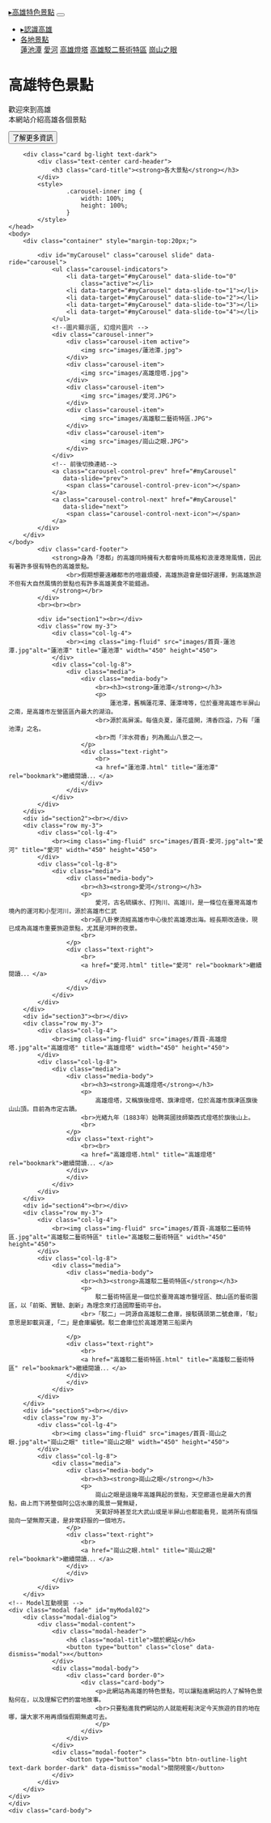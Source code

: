 <!DOCTYPE html>
<html>
<head>
        <meta charset="utf-8" />
        <meta name="viewport" content="width=device-width, initial-scale=1">
        <title>高雄特色景色</title>
        <link href="css/bootstrap.min.css" rel="stylesheet" />
        <script src="js/jquery-3.3.1.min.js"></script>
        <script src="js/popper.min.js"></script>
        <script src="js/bootstrap.min.js"></script>
    <body>
        <style>
        .jumbotron {
            background-image: url('images/首頁-高雄.jpg');
        }
    </style>
</head>
<body data-spy="    " data-target=".navbar">
    <nav class="navbar navbar-expand-lg bg-light navbar-light fixed-top d-flex">
        <a class="navbar-brand" href="高雄特色景點.html">▸高雄特色景點</a>
        <button class="navbar-toggler" type="button" data-toggle="collapse" data-target="#collapsibleNavbar">
            <span class="navbar-toggler-icon"></span>
        </button>
        <div class="collapse navbar-collapse" id="collapsibleNavbar">
            <ul class="navbar-nav">
                <li class="nav-item">
                    <a class="nav-link"  href="認識高雄.html">▸認識高雄</a>
                </li>
                <li class="nav-item dropdown">
                    <a class="nav-link dropdown-toggle" href="#" id="navbardrop" data-toggle="dropdown">
                        各地景點
                    </a>
                    <div class="dropdown-menu">
                        <a class="dropdown-item" href="#section1">蓮池潭</a>
                        <a class="dropdown-item" href="#section2">愛河</a>
                        <a class="dropdown-item" href="#section3">高雄燈塔</a>
                        <a class="dropdown-item" href="#section4">高雄駁二藝術特區</a>
                        <a class="dropdown-item" href="#section5">崗山之眼</a>
                    </div>
                </li>
            </ul>
        </div>
    </nav>
    <div class="jumbotron jumbotron-fluid text-center">
        <div class="container-fluid my-5">
            <h1>高雄特色景點</h1>
            <p>
                歡迎來到高雄<br>
                本網站介紹高雄各個景點
            </p>
            <button type="button" class="btn btn-outline-light text-dark" data-toggle="modal" data-target="#myModal02">了解更多資訊</button>
        </div>
    </div>
            </button>
            </li>
        </ul>
    </body>
    <title></title>
</head>
<body>
    <div class="container">
        
        <div class="card bg-light text-dark">
            <div class="text-center card-header">
                <h3 class="card-title"><strong>各大景點</strong></h3>
            </div>
            <style>
                    .carousel-inner img {
                        width: 100%;
                        height: 100%;
                    }
            </style>
    </head>
    <body>
        <div class="container" style="margin-top:20px;">

            <div id="myCarousel" class="carousel slide" data-ride="carousel">
                <ul class="carousel-indicators">
                    <li data-target="#myCarousel" data-slide-to="0"
                        class="active"></li>
                    <li data-target="#myCarousel" data-slide-to="1"></li>
                    <li data-target="#myCarousel" data-slide-to="2"></li>
                    <li data-target="#myCarousel" data-slide-to="3"></li>
                    <li data-target="#myCarousel" data-slide-to="4"></li>
                </ul>
                <!--圖片顯示區, 幻燈片圖片 -->
                <div class="carousel-inner">
                    <div class="carousel-item active">
                        <img src="images/蓮池潭.jpg">
                    </div>
                    <div class="carousel-item">
                        <img src="images/高雄燈塔.jpg">
                    </div>
                    <div class="carousel-item">
                        <img src="images/愛河.JPG">
                    </div>
                    <div class="carousel-item">
                        <img src="images/高雄駁二藝術特區.JPG">
                    </div>
                    <div class="carousel-item">
                        <img src="images/崗山之眼.JPG">
                    </div>
                </div>
                <!-- 前後切換連結-->
                <a class="carousel-control-prev" href="#myCarousel"
                   data-slide="prev">
                    <span class="carousel-control-prev-icon"></span>
                </a>
                <a class="carousel-control-next" href="#myCarousel"
                   data-slide="next">
                    <span class="carousel-control-next-icon"></span>
                </a>
            </div>
        </div>
    </body>
            <div class="card-footer">
                <strong>身為「港都」的高雄同時擁有大都會時尚風格和浪漫港灣風情，因此有著許多很有特色的高雄景點。
                    <br>假期想要遠離都市的喧囂煩擾，高雄旅遊會是個好選擇，到高雄旅遊不但有大自然風情的景點也有許多高雄美食不能錯過。
                </strong></br>
            </div>
            <br><br><br>
 <!-- 後段-->
            <div id="section1"><br></div>
            <div class="row my-3">
                <div class="col-lg-4">
                    <br><img class="img-fluid" src="images/首頁-蓮池潭.jpg"alt="蓮池潭" title="蓮池潭" width="450" height="450">
                </div>
                <div class="col-lg-8">
                    <div class="media">
                        <div class="media-body">
                            <br><h3><strong>蓮池潭</strong></h3>
                            <p>
                                蓮池潭，舊稱蓮花潭、蓮潭埤等，位於臺灣高雄市半屏山之南，是高雄市左營區區內最大的湖泊。
                            <br>源於高屏溪。每值炎夏，蓮花盛開，清香四溢，乃有「蓮池潭」之名。
                            <br>而「泮水荷香」列為鳳山八景之一。 
                        </p>
                        <div class="text-right">
                            <br>
                            <a href="蓮池潭.html" title="蓮池潭" rel="bookmark">繼續閱讀．．．</a>
                        </div>
                    </div>
                </div>
            </div>
        </div>
        <div id="section2"><br></div>
        <div class="row my-3">
            <div class="col-lg-4">
                <br><img class="img-fluid" src="images/首頁-愛河.jpg"alt="愛河" title="愛河" width="450" height="450">
            </div>
            <div class="col-lg-8">
                <div class="media">
                    <div class="media-body">
                        <br><h3><strong>愛河</strong></h3>
                        <p>
                            愛河，古名硫磺水、打狗川、高雄川，是一條位在臺灣高雄市境內的運河和小型河川，源於高雄市仁武
                        <br>區八卦寮流經高雄市中心後於高雄港出海。經長期改造後，現已成為高雄市重要旅遊景點，尤其是河畔的夜景。
                        <br>
                    </p>
                    <div class="text-right">
                        <br>
                        <a href="愛河.html" title="愛河" rel="bookmark">繼續閱讀．．．</a>
                         </div>
                    </div>
                </div>
            </div>
        </div>
        <div id="section3"><br></div>
        <div class="row my-3">
            <div class="col-lg-4">
                <br><img class="img-fluid" src="images/首頁-高雄燈塔.jpg"alt="高雄燈塔" title="高雄燈塔" width="450" height="450">
            </div>
            <div class="col-lg-8">
                <div class="media">
                    <div class="media-body">
                        <br><h3><strong>高雄燈塔</strong></h3>
                        <p>
                            高雄燈塔，又稱旗後燈塔、旗津燈塔，位於高雄市旗津區旗後山山頂。目前為市定古蹟。 
                        <br>光緒九年（1883年）始聘英國技師築西式燈塔於旗後山上。
                        <br>
                    </p>
                    <div class="text-right">
                        <br><br>
                        <a href="高雄燈塔.html" title="高雄燈塔" rel="bookmark">繼續閱讀．．．</a>
                    </div>
                    </div>
                </div>
            </div>
        </div>
        <div id="section4"><br></div>
        <div class="row my-3">
            <div class="col-lg-4">
                <br><img class="img-fluid" src="images/首頁-高雄駁二藝術特區.jpg"alt="高雄駁二藝術特區" title="高雄駁二藝術特區" width="450" height="450">
            </div>
            <div class="col-lg-8">
                <div class="media">
                    <div class="media-body">
                        <br><h3><strong>高雄駁二藝術特區</strong></h3>
                        <p>
                            駁二藝術特區是一個位於臺灣高雄市鹽埕區、鼓山區的藝術園區，以「前衛、實驗、創新」為理念來打造國際藝術平台。
                        <br>「駁二」一詞源自高雄駁二倉庫，接駁碼頭第二號倉庫，「駁」意思是卸載貨運,「二」是倉庫編號。駁二倉庫位於高雄港第三船渠內
                        
                    </p>
                    <div class="text-right">
                        <br>
                        <a href="高雄駁二藝術特區.html" title="高雄駁二藝術特區" rel="bookmark">繼續閱讀．．．</a>
                    </div>
                    </div>
                </div>
            </div>
        </div>
        <div id="section5"><br></div>
        <div class="row my-3">
            <div class="col-lg-4">
                <br><img class="img-fluid" src="images/首頁-崗山之眼.jpg"alt="崗山之眼" title="崗山之眼" width="450" height="450">
            </div>
            <div class="col-lg-8">
                <div class="media">
                    <div class="media-body">
                        <br><h3><strong>崗山之眼</strong></h3>
                        <p>
                            崗山之眼是這幾年高雄興起的景點，天空廊道也是最大的賣點，由上而下將整個阿公店水庫的風景一覽無疑，
                            天氣好時甚至北大武山或是半屏山也都能看見，能將所有煩惱拋向一望無際天邊，是非常舒服的一個地方。
                    </p>
                    <div class="text-right">
                        <br>
                        <a href="崗山之眼.html" title="崗山之眼" rel="bookmark">繼續閱讀．．．</a>
                    </div>
                    </div>
                </div>
            </div>
        </div>
    <!-- Model互動視窗 -->
    <div class="modal fade" id="myModal02">
        <div class="modal-dialog">
            <div class="modal-content">
                <div class="modal-header">
                    <h6 class="modal-title">關於網站</h6>
                    <button type="button" class="close" data-dismiss="modal">×</button>
                </div>
                <div class="modal-body">
                    <div class="card border-0">
                        <div class="card-body">
                            <p>此網站為高雄的特色景點，可以讓點進網站的人了解特色景點何在，以及理解它們的當地故事。
                            <br>只要點進我們網站的人就能輕鬆決定今天旅遊的目的地在哪，讓大家不用再煩惱假期無處可去。
                            </p>
                        </div>
                    </div>
                </div>
                <div class="modal-footer">
                    <button type="button" class="btn btn-outline-light text-dark border-dark" data-dismiss="modal">關閉視窗</button>
                </div>
            </div>
        </div>
    </div>
    </div>
    <div class="card-body">
</body>
</html>
